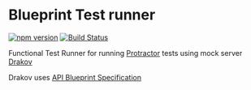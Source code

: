 # Blueprint Test runner
[![npm version](https://badge.fury.io/js/blueprint-test-runner.svg)](https://badge.fury.io/js/blueprint-test-runner.svg) [![Build Status](https://travis-ci.org/Aconex/blueprint-test-runner.svg?branch=master)](https://travis-ci.org/Aconex/blueprint-test-runner)

Functional Test Runner for running [Protractor](www.protractortest.org) tests using mock server [Drakov](https://github.com/Aconex/drakov/)

Drakov uses [API Blueprint Specification](https://apiblueprint.org/)

